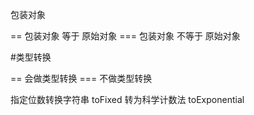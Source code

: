 

包装对象





== 		包装对象 等于 原始对象
===  	包装对象 不等于 原始对象


#类型转换

== 会做类型转换
=== 不做类型转换


指定位数转换字符串
toFixed
转为科学计数法
toExponential



